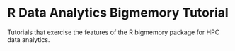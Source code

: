 # R Data Analytics Bigmemory Tutorial
Tutorials that exercise the features of the R bigmemory package for HPC data analytics.
